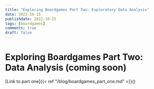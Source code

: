 ```yaml
---
title: "Exploring Boardgames Part Two: Exploratory Data Analysis"
date: 2022-10-15
publishdate: 2022-10-15
tags: [boardgames]
comments: true
draft: false
---
```


# Exploring Boardgames Part Two: Data Analysis (coming soon)
[Link to part one]{{< ref "/blog/boardgames_part_one.md" >}}()